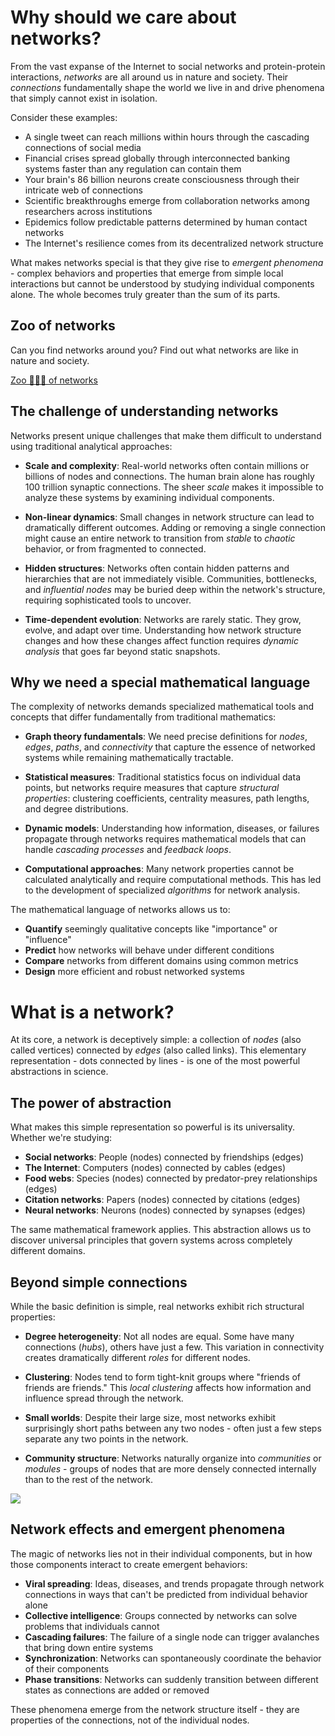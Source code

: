
# Why should we care about networks?

From the vast expanse of the Internet to social networks and protein-protein interactions, *networks* are all around us in nature and society. Their *connections* fundamentally shape the world we live in and drive phenomena that simply cannot exist in isolation.

Consider these examples:

- A single tweet can reach millions within hours through the cascading connections of social media
- Financial crises spread globally through interconnected banking systems faster than any regulation can contain them
- Your brain's 86 billion neurons create consciousness through their intricate web of connections
- Scientific breakthroughs emerge from collaboration networks among researchers across institutions
- Epidemics follow predictable patterns determined by human contact networks
- The Internet's resilience comes from its decentralized network structure

What makes networks special is that they give rise to *emergent phenomena* - complex behaviors and properties that emerge from simple local interactions but cannot be understood by studying individual components alone. The whole becomes truly greater than the sum of its parts.

## Zoo of networks

Can you find networks around you? Find out what networks are like in nature and society.

[Zoo 🐆🐘🦆 of networks](./zoo-of-networks.md)

## The challenge of understanding networks

Networks present unique challenges that make them difficult to understand using traditional analytical approaches:

- **Scale and complexity**: Real-world networks often contain millions or billions of nodes and connections. The human brain alone has roughly 100 trillion synaptic connections. The sheer *scale* makes it impossible to analyze these systems by examining individual components.

- **Non-linear dynamics**: Small changes in network structure can lead to dramatically different outcomes. Adding or removing a single connection might cause an entire network to transition from *stable* to *chaotic* behavior, or from fragmented to connected.

- **Hidden structures**: Networks often contain hidden patterns and hierarchies that are not immediately visible. Communities, bottlenecks, and *influential nodes* may be buried deep within the network's structure, requiring sophisticated tools to uncover.

- **Time-dependent evolution**: Networks are rarely static. They grow, evolve, and adapt over time. Understanding how network structure changes and how these changes affect function requires *dynamic analysis* that goes far beyond static snapshots.

## Why we need a special mathematical language

The complexity of networks demands specialized mathematical tools and concepts that differ fundamentally from traditional mathematics:

- **Graph theory fundamentals**: We need precise definitions for *nodes*, *edges*, *paths*, and *connectivity* that capture the essence of networked systems while remaining mathematically tractable.

- **Statistical measures**: Traditional statistics focus on individual data points, but networks require measures that capture *structural properties*: clustering coefficients, centrality measures, path lengths, and degree distributions.

- **Dynamic models**: Understanding how information, diseases, or failures propagate through networks requires mathematical models that can handle *cascading processes* and *feedback loops*.

- **Computational approaches**: Many network properties cannot be calculated analytically and require computational methods. This has led to the development of specialized *algorithms* for network analysis.

The mathematical language of networks allows us to:
- **Quantify** seemingly qualitative concepts like "importance" or "influence"
- **Predict** how networks will behave under different conditions  
- **Compare** networks from different domains using common metrics
- **Design** more efficient and robust networked systems


# What is a network?

At its core, a network is deceptively simple: a collection of *nodes* (also called vertices) connected by *edges* (also called links). This elementary representation - dots connected by lines - is one of the most powerful abstractions in science.

## The power of abstraction

What makes this simple representation so powerful is its universality. Whether we're studying:
- **Social networks**: People (nodes) connected by friendships (edges)
- **The Internet**: Computers (nodes) connected by cables (edges)  
- **Food webs**: Species (nodes) connected by predator-prey relationships (edges)
- **Citation networks**: Papers (nodes) connected by citations (edges)
- **Neural networks**: Neurons (nodes) connected by synapses (edges)

The same mathematical framework applies. This abstraction allows us to discover universal principles that govern systems across completely different domains.

## Beyond simple connections

While the basic definition is simple, real networks exhibit rich structural properties:

- **Degree heterogeneity**: Not all nodes are equal. Some have many connections (*hubs*), others have just a few. This variation in connectivity creates dramatically different *roles* for different nodes.

- **Clustering**: Nodes tend to form tight-knit groups where "friends of friends are friends." This *local clustering* affects how information and influence spread through the network.

- **Small worlds**: Despite their large size, most networks exhibit surprisingly short paths between any two nodes - often just a few steps separate any two points in the network.

- **Community structure**: Networks naturally organize into *communities* or *modules* - groups of nodes that are more densely connected internally than to the rest of the network.

[![](https://memgraph.com/images/blog/graph-algorithms-list/memgraph-graph-algorithms-image14.png)](https://memgraph.com/images/blog/graph-algorithms-list/memgraph-graph-algorithms-image14.png)

## Network effects and emergent phenomena

The magic of networks lies not in their individual components, but in how those components interact to create emergent behaviors:

- **Viral spreading**: Ideas, diseases, and trends propagate through network connections in ways that can't be predicted from individual behavior alone
- **Collective intelligence**: Groups connected by networks can solve problems that individuals cannot  
- **Cascading failures**: The failure of a single node can trigger avalanches that bring down entire systems
- **Synchronization**: Networks can spontaneously coordinate the behavior of their components
- **Phase transitions**: Networks can suddenly transition between different states as connections are added or removed

These phenomena emerge from the network structure itself - they are properties of the connections, not of the individual nodes.
